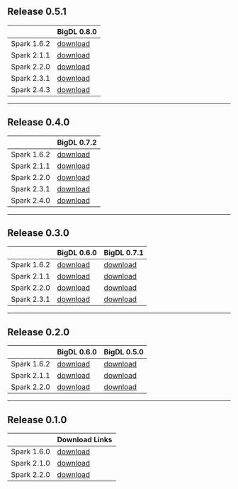 ## **Release 0.5.1**

| | BigDL 0.8.0 | 
| ------------- | --------- |
| Spark 1.6.2   | [download](http://central.maven.org/maven2/com/intel/analytics/zoo/analytics-zoo-bigdl_0.8.0-spark_1.6.2/0.5.1/analytics-zoo-bigdl_0.8.0-spark_1.6.2-0.5.1-dist-all.zip)| 
| Spark 2.1.1   | [download](http://central.maven.org/maven2/com/intel/analytics/zoo/analytics-zoo-bigdl_0.8.0-spark_2.1.1/0.5.1/analytics-zoo-bigdl_0.8.0-spark_2.1.1-0.5.1-dist-all.zip)|
| Spark 2.2.0   | [download](http://central.maven.org/maven2/com/intel/analytics/zoo/analytics-zoo-bigdl_0.8.0-spark_2.2.0/0.5.1/analytics-zoo-bigdl_0.8.0-spark_2.2.0-0.5.1-dist-all.zip)|
| Spark 2.3.1   | [download](http://central.maven.org/maven2/com/intel/analytics/zoo/analytics-zoo-bigdl_0.8.0-spark_2.3.1/0.5.1/analytics-zoo-bigdl_0.8.0-spark_2.3.1-0.5.1-dist-all.zip)|
| Spark 2.4.3   | [download](http://central.maven.org/maven2/com/intel/analytics/zoo/analytics-zoo-bigdl_0.8.0-spark_2.4.3/0.5.1/analytics-zoo-bigdl_0.8.0-spark_2.4.3-0.5.1-dist-all.zip)|

---
## **Release 0.4.0**

| | BigDL 0.7.2 | 
| ------------- | --------- |
| Spark 1.6.2   | [download](https://oss.sonatype.org/content/repositories/releases/com/intel/analytics/zoo/analytics-zoo-bigdl_0.7.2-spark_1.6.2/0.4.0/analytics-zoo-bigdl_0.7.2-spark_1.6.2-0.4.0-dist-all.zip)| 
| Spark 2.1.1   | [download](https://oss.sonatype.org/content/repositories/releases/com/intel/analytics/zoo/analytics-zoo-bigdl_0.7.2-spark_2.1.1/0.4.0/analytics-zoo-bigdl_0.7.2-spark_2.1.1-0.4.0-dist-all.zip)|
| Spark 2.2.0   | [download](https://oss.sonatype.org/content/repositories/releases/com/intel/analytics/zoo/analytics-zoo-bigdl_0.7.2-spark_2.2.0/0.4.0/analytics-zoo-bigdl_0.7.2-spark_2.2.0-0.4.0-dist-all.zip)|
| Spark 2.3.1   | [download](https://oss.sonatype.org/content/repositories/releases/com/intel/analytics/zoo/analytics-zoo-bigdl_0.7.2-spark_2.3.1/0.4.0/analytics-zoo-bigdl_0.7.2-spark_2.3.1-0.4.0-dist-all.zip)|
| Spark 2.4.0   | [download](https://oss.sonatype.org/content/repositories/releases/com/intel/analytics/zoo/analytics-zoo-bigdl_0.7.2-spark_2.4.0/0.4.0/analytics-zoo-bigdl_0.7.2-spark_2.4.0-0.4.0-dist-all.zip)|

---
## **Release 0.3.0**

| | BigDL 0.6.0 | BigDL 0.7.1 |
| ------------- | --------- |--------- |
| Spark 1.6.2   | [download](https://oss.sonatype.org/content/repositories/releases/com/intel/analytics/zoo/analytics-zoo-bigdl_0.6.0-spark_1.6.2/0.3.0/analytics-zoo-bigdl_0.6.0-spark_1.6.2-0.3.0-dist-all.zip)| [download]( https://oss.sonatype.org/content/repositories/releases/com/intel/analytics/zoo/analytics-zoo-bigdl_0.7.1-spark_1.6.2/0.3.0/analytics-zoo-bigdl_0.7.1-spark_1.6.2-0.3.0-dist-all.zip)|
| Spark 2.1.1   | [download](https://oss.sonatype.org/content/repositories/releases/com/intel/analytics/zoo/analytics-zoo-bigdl_0.6.0-spark_2.1.1/0.3.0/analytics-zoo-bigdl_0.6.0-spark_2.1.1-0.3.0-dist-all.zip/)| [download]( https://oss.sonatype.org/content/repositories/releases/com/intel/analytics/zoo/analytics-zoo-bigdl_0.7.1-spark_2.1.1/0.3.0/analytics-zoo-bigdl_0.7.1-spark_2.1.1-0.3.0-dist-all.zip)|
| Spark 2.2.0   | [download](https://oss.sonatype.org/content/repositories/releases/com/intel/analytics/zoo/analytics-zoo-bigdl_0.6.0-spark_2.2.0/0.3.0/analytics-zoo-bigdl_0.6.0-spark_2.2.0-0.3.0-dist-all.zip)| [download]( https://oss.sonatype.org/content/repositories/releases/com/intel/analytics/zoo/analytics-zoo-bigdl_0.7.1-spark_2.2.0/0.3.0/analytics-zoo-bigdl_0.7.1-spark_2.2.0-0.3.0-dist-all.zip)|
| Spark 2.3.1   | [download](https://oss.sonatype.org/content/repositories/releases/com/intel/analytics/zoo/analytics-zoo-bigdl_0.6.0-spark_2.3.1/0.3.0/analytics-zoo-bigdl_0.6.0-spark_2.3.1-0.3.0-dist-all.zip)| [download]( https://oss.sonatype.org/content/repositories/releases/com/intel/analytics/zoo/analytics-zoo-bigdl_0.7.1-spark_2.3.1/0.3.0/analytics-zoo-bigdl_0.7.1-spark_2.3.1-0.3.0-dist-all.zip)|

---
## **Release 0.2.0**

| | BigDL 0.6.0 | BigDL 0.5.0 |
| ------------- | --------- | --------- |
| Spark 1.6.2   | [download](https://oss.sonatype.org/content/groups/public/com/intel/analytics/zoo/analytics-zoo-bigdl_0.6.0-spark_1.6.2/0.2.0/analytics-zoo-bigdl_0.6.0-spark_1.6.2-0.2.0-dist-all.zip) | [download](https://oss.sonatype.org/content/groups/public/com/intel/analytics/zoo/analytics-zoo-bigdl_0.5.0-spark_1.6.2/0.2.0/analytics-zoo-bigdl_0.5.0-spark_1.6.2-0.2.0-dist-all.zip) | 
| Spark 2.1.1   | [download](https://oss.sonatype.org/content/groups/public/com/intel/analytics/zoo/analytics-zoo-bigdl_0.6.0-spark_2.1.1/0.2.0/analytics-zoo-bigdl_0.6.0-spark_2.1.1-0.2.0-dist-all.zip) |[download](https://oss.sonatype.org/content/groups/public/com/intel/analytics/zoo/analytics-zoo-bigdl_0.5.0-spark_2.1.1/0.2.0/analytics-zoo-bigdl_0.5.0-spark_2.1.1-0.2.0-dist-all.zip)|
| Spark 2.2.0   | [download](https://oss.sonatype.org/content/groups/public/com/intel/analytics/zoo/analytics-zoo-bigdl_0.6.0-spark_2.2.0/0.2.0/analytics-zoo-bigdl_0.6.0-spark_2.2.0-0.2.0-dist-all.zip) |[download](https://oss.sonatype.org/content/groups/public/com/intel/analytics/zoo/analytics-zoo-bigdl_0.5.0-spark_2.2.0/0.2.0/analytics-zoo-bigdl_0.5.0-spark_2.2.0-0.2.0-dist-all.zip)|

---
## **Release 0.1.0**

| | Download Links |
| ------------- | --------- | 
| Spark 1.6.0   | [download](https://oss.sonatype.org/content/repositories/releases/com/intel/analytics/zoo/analytics-zoo-SPARK_1.6/0.1.0/analytics-zoo-SPARK_1.6-0.1.0-dist.zip) | 
| Spark 2.1.0   | [download](https://oss.sonatype.org/content/repositories/releases/com/intel/analytics/zoo/analytics-zoo-SPARK_2.1/0.1.0/analytics-zoo-SPARK_2.1-0.1.0-dist.zip) |
| Spark 2.2.0   | [download](https://oss.sonatype.org/content/repositories/releases/com/intel/analytics/zoo/analytics-zoo-SPARK_2.2/0.1.0/analytics-zoo-SPARK_2.2-0.1.0-dist.zip) |
